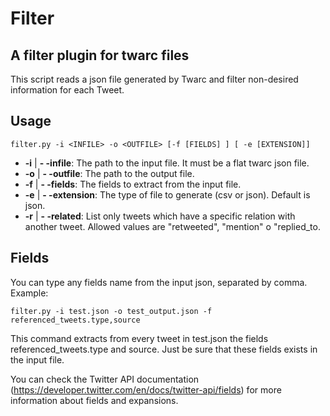 # Filter
## A filter plugin for twarc files

This script reads a json file generated by Twarc and filter non-desired information for each Tweet.

## Usage

`filter.py -i <INFILE> -o <OUTFILE> [-f [FIELDS] ] [ -e [EXTENSION]]`

* **-i** | **- -infile**: The path to the input file. It must be a flat twarc json file.
* **-o** | **- -outfile**: The path to the output file.
* **-f** | **- -fields**: The fields to extract from the input file.
* **-e** | **- -extension**: The type of file to generate (csv or json). Default is json.
* **-r** | **- -related**: List only tweets which have a specific relation with another tweet. Allowed values are "retweeted", "mention" o "replied_to.
 
## Fields

You can type any fields name from the input json, separated by comma. Example:

`filter.py -i test.json -o test_output.json -f referenced_tweets.type,source`

This command extracts from every tweet in test.json the fields referenced_tweets.type and source.
Just be sure that these fields exists in the input file.

You can check the Twitter API documentation (https://developer.twitter.com/en/docs/twitter-api/fields) for
more information about fields and expansions.
